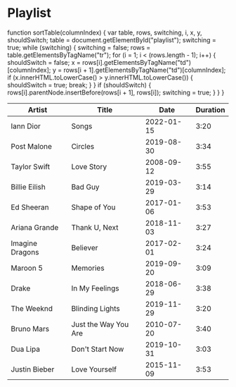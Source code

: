 
<html>
<head>
  <title>Playlist</title>
<style>
  table {
    width: 100%;
    border-collapse: collapse;
  }

  th, td {
    padding: 10px;
    text-align: left;
    border-bottom: 1px solid #ddd;
  }

  th {
    cursor: pointer;
    background-color: navy;
    font-size: 16px;
    color: white;
    text-transform: uppercase;
  }

  td {
    font-size: 14px;
  }

  tr:nth-child(even) {
    background-color: teal;
    color: white;
  }

  tr:hover {
    background-color: #006d80;
    color: white;
  }
</style>

</head>
<body>
<h1>Playlist</h1>
<table id="playlist">
  <thead>
    <tr>
      <th onclick="sortTable(0)">Artist</th>
      <th onclick="sortTable(1)">Title</th>
      <th onclick="sortTable(2)">Date</th>
      <th onclick="sortTable(3)">Duration</th>
    </tr>
  </thead>
  <tbody>
    <tr>
      <td>Iann Dior</td>
      <td>Songs</td>
      <td>2022-01-15</td>
      <td>3:20</td>
    </tr>
    <tr>
      <td>Post Malone</td>
      <td>Circles</td>
      <td>2019-08-30</td>
      <td>3:34</td>
    </tr>
    <tr>
      <td>Taylor Swift</td>
      <td>Love Story</td>
      <td>2008-09-12</td>
      <td>3:55</td>
    </tr>
    <tr>
      <td>Billie Eilish</td>
      <td>Bad Guy</td>
      <td>2019-03-29</td>
      <td>3:14</td>
    </tr>
    <tr>
      <td>Ed Sheeran</td>
      <td>Shape of You</td>
      <td>2017-01-06</td>
      <td>3:53</td>
    </tr>
    <tr>
      <td>Ariana Grande</td>
      <td>Thank U, Next</td>
      <td>2018-11-03</td>
      <td>3:27</td>
    </tr>
    <tr>
      <td>Imagine Dragons</td>
      <td>Believer</td>
      <td>2017-02-01</td>
      <td>3:24</td>
    </tr>
    <tr>
      <td>Maroon 5</td>
      <td>Memories</td>
      <td>2019-09-20</td>
      <td>3:09</td>
    </tr>
    <tr>
      <td>Drake</td>
      <td>In My Feelings</td>
      <td>2018-06-29</td>
      <td>3:38</td>
    </tr>
    <tr>
      <td>The Weeknd</td>
      <td>Blinding Lights</td>
      <td>2019-11-29</td>
      <td>3:20</td>
    </tr>
    <tr>
      <td>Bruno Mars</td>
      <td>Just the Way You Are</td>
      <td>2010-07-20</td>
      <td>3:40</td>
    </tr>
    <tr>
      <td>Dua Lipa</td>
      <td>Don't Start Now</td>
      <td>2019-10-31</td>
      <td>3:03</td>
    </tr>
    <tr>
      <td>Justin Bieber</td>
      <td>Love Yourself</td>
      <td>2015-11-09</td>
      <td>3:53</td>
    </tr>
    <tr

  <script>
    function sortTable(columnIndex) {
      var table, rows, switching, i, x, y, shouldSwitch;
      table = document.getElementById("playlist");
      switching = true;

      while (switching) {
        switching = false;
        rows = table.getElementsByTagName("tr");

        for (i = 1; i < (rows.length - 1); i++) {
          shouldSwitch = false;

          x = rows[i].getElementsByTagName("td")[columnIndex];
          y = rows[i + 1].getElementsByTagName("td")[columnIndex];

          if (x.innerHTML.toLowerCase() > y.innerHTML.toLowerCase()) {
            shouldSwitch = true;
            break;
          }
        }

        if (shouldSwitch) {
          rows[i].parentNode.insertBefore(rows[i + 1], rows[i]);
          switching = true;
        }
      }
    }
  </script>
</body>
</html>
